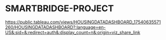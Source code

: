 # SMARTBRIDGE-PROJECT
https://public.tableau.com/views/HOUSINGDATADASHBOARD_17540635571260/HOUSINGDATADASHBOARD?:language=en-US&:sid=&:redirect=auth&:display_count=n&:origin=viz_share_link
